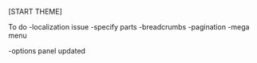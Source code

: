 [START THEME]




To do
-localization issue
-specify parts
	-breadcrumbs
	-pagination
	-mega menu


-options panel updated
